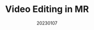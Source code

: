 ---
title: "Video Editing in MR"
team: "Sukesha Ghosh | Singh Suraj Dharmendra Kiran | Siva M U | Kumavat Sukhadev Taradevi"
tags: VR Quest Unity

video_provider: "youtube"
video_id:

header:
    teaser: /assets/img/projects/2023/course_project_11.jpg

overview: AAdd a short description of your project here. Here, you can mention the type of application or game you have created. You may also mention the objectives of your project and the intent behind the concept. You can add specific details about the outcome, such as what the user will experience, in what medium and using what devices.


project-link:

active: "yes"
type: "course"
year: "2023"
date: 20230107

---